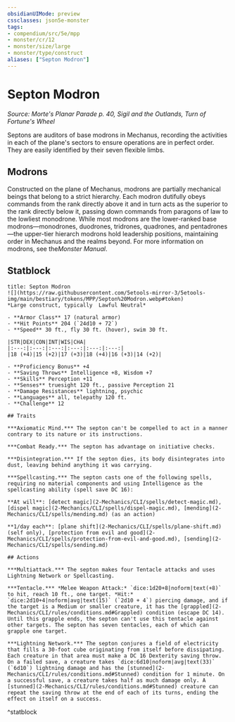 ```yaml
---
obsidianUIMode: preview
cssclasses: json5e-monster
tags:
- compendium/src/5e/mpp
- monster/cr/12
- monster/size/large
- monster/type/construct
aliases: ["Septon Modron"]
---
```

# Septon Modron
*Source: Morte's Planar Parade p. 40, Sigil and the Outlands, Turn of Fortune's Wheel*  

Septons are auditors of base modrons in Mechanus, recording the activities in each of the plane's sectors to ensure operations are in perfect order. They are easily identified by their seven flexible limbs.

## Modrons

Constructed on the plane of Mechanus, modrons are partially mechanical beings that belong to a strict hierarchy. Each modron dutifully obeys commands from the rank directly above it and in turn acts as the superior to the rank directly below it, passing down commands from paragons of law to the lowliest monodrone. While most modrons are the lower-ranked base modrons—monodrones, duodrones, tridrones, quadrones, and pentadrones—the upper-tier hierarch modrons hold leadership positions, maintaining order in Mechanus and the realms beyond. For more information on modrons, see the*Monster Manual*.

## Statblock

```ad-statblock
title: Septon Modron
![](https://raw.githubusercontent.com/5etools-mirror-3/5etools-img/main/bestiary/tokens/MPP/Septon%20Modron.webp#token)
*Large construct, typically  Lawful Neutral*

- **Armor Class** 17 (natural armor)
- **Hit Points** 204 (`24d10 + 72`)
- **Speed** 30 ft., fly 30 ft. (hover), swim 30 ft.

|STR|DEX|CON|INT|WIS|CHA|
|:---:|:---:|:---:|:---:|:---:|:---:|
|18 (+4)|15 (+2)|17 (+3)|18 (+4)|16 (+3)|14 (+2)|

- **Proficiency Bonus** +4
- **Saving Throws** Intelligence +8, Wisdom +7
- **Skills** Perception +11
- **Senses** truesight 120 ft., passive Perception 21
- **Damage Resistances** lightning, psychic
- **Languages** all, telepathy 120 ft.
- **Challenge** 12

## Traits

***Axiomatic Mind.*** The septon can't be compelled to act in a manner contrary to its nature or its instructions.

***Combat Ready.*** The septon has advantage on initiative checks.

***Disintegration.*** If the septon dies, its body disintegrates into dust, leaving behind anything it was carrying.

***Spellcasting.*** The septon casts one of the following spells, requiring no material components and using Intelligence as the spellcasting ability (spell save DC 16):

**At will**: [detect magic](2-Mechanics/CLI/spells/detect-magic.md), [dispel magic](2-Mechanics/CLI/spells/dispel-magic.md), [mending](2-Mechanics/CLI/spells/mending.md) (as an action)

**1/day each**: [plane shift](2-Mechanics/CLI/spells/plane-shift.md) (self only), [protection from evil and good](2-Mechanics/CLI/spells/protection-from-evil-and-good.md), [sending](2-Mechanics/CLI/spells/sending.md)

## Actions

***Multiattack.*** The septon makes four Tentacle attacks and uses Lightning Network or Spellcasting.

***Tentacle.*** *Melee Weapon Attack:* `dice:1d20+8|noform|text(+8)` to hit, reach 10 ft., one target. *Hit:* `dice:2d10+4|noform|avg|text(15)` (`2d10 + 4`) piercing damage, and if the target is a Medium or smaller creature, it has the [grappled](2-Mechanics/CLI/rules/conditions.md#Grappled) condition (escape DC 14). Until this grapple ends, the septon can't use this tentacle against other targets. The septon has seven tentacles, each of which can grapple one target.

***Lightning Network.*** The septon conjures a field of electricity that fills a 30-foot cube originating from itself before dissipating. Each creature in that area must make a DC 16 Dexterity saving throw. On a failed save, a creature takes `dice:6d10|noform|avg|text(33)` (`6d10`) lightning damage and has the [stunned](2-Mechanics/CLI/rules/conditions.md#Stunned) condition for 1 minute. On a successful save, a creature takes half as much damage only. A [stunned](2-Mechanics/CLI/rules/conditions.md#Stunned) creature can repeat the saving throw at the end of each of its turns, ending the effect on itself on a success.
```
^statblock